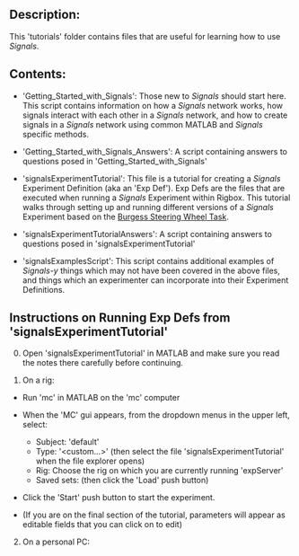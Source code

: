 ## Description:

This 'tutorials' folder contains files that are useful for learning how to use *Signals*. 

## Contents:

- 'Getting_Started_with_Signals': Those new to *Signals* should start here. This script contains information on how a *Signals* network works, how signals interact with each other in a *Signals* network, and how to create signals in a *Signals* network using common MATLAB and *Signals* specific methods.

- 'Getting_Started_with_Signals_Answers': A script containing answers to questions posed in 'Getting_Started_with_Signals'

- 'signalsExperimentTutorial': This file is a tutorial for creating a *Signals* Experiment Definition (aka an 'Exp Def'). Exp Defs are the files that are executed when running a *Signals* Experiment within Rigbox. This tutorial walks through setting up and running different versions of a *Signals* Experiment based on the [Burgess Steering Wheel Task](https://www.biorxiv.org/content/biorxiv/early/2017/07/25/051912.full.pdf).

- 'signalsExperimentTutorialAnswers': A script containing answers to questions posed in 'signalsExperimentTutorial'

- 'signalsExamplesScript': This script contains additional examples of *Signals-y* things which may not have been covered in the above files, and things which an experimenter can incorporate into their Experiment Definitions.

## Instructions on Running Exp Defs from 'signalsExperimentTutorial'

0) Open 'signalsExperimentTutorial' in MATLAB and make sure you read the notes there carefully before continuing.

1) On a rig:

- Run 'mc' in MATLAB on the 'mc' computer
- When the 'MC' gui appears, from the dropdown menus in the upper left, select:

  - Subject: 'default'
  - Type: '<custom...>' (then select the file 'signalsExperimentTutorial' when the file explorer opens)
  - Rig: Choose the rig on which you are currently running 'expServer'
  - Saved sets: <defaults> (then click the 'Load' push button)

- Click the 'Start' push button to start the experiment. 
- (If you are on the final section of the tutorial, parameters will appear as editable fields that you can click on to edit)

2) On a personal PC:
 
